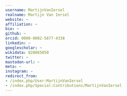 ```yaml
---
username: MartijnVanIersel
realname: Martijn Van Iersel
website: ~
affiliation: ~
bio: ~
github: ~
orcid: 0000-0002-5877-4338
linkedin: ~
googlescholar: ~
wikidata: Q28865050
twitter: ~
mastodon-url: ~
meta: ~
instagram: ~
redirect_from:
- /index.php/User:MartijnVanIersel
- /index.php/Special:Contributions/MartijnVanIersel
---
```

